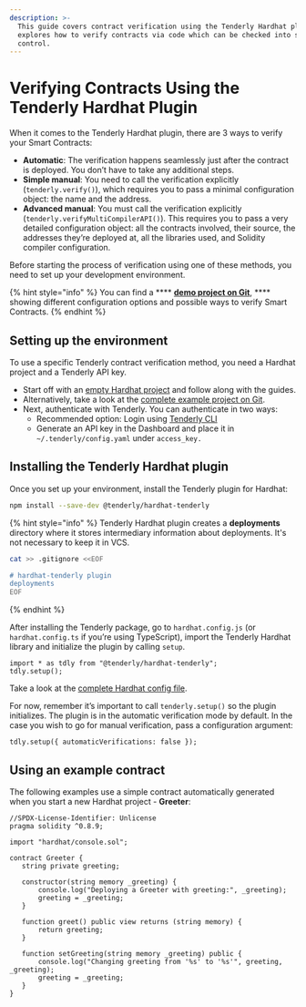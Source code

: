 ```yaml
---
description: >-
  This guide covers contract verification using the Tenderly Hardhat plugin. It
  explores how to verify contracts via code which can be checked into source
  control.
---
```


# Verifying Contracts Using the Tenderly Hardhat Plugin

When it comes to the Tenderly Hardhat plugin, there are 3 ways to verify your Smart Contracts:

* **Automatic**: The verification happens seamlessly just after the contract is deployed. You don’t have to take any additional steps.
* **Simple manual**: You need to call the verification explicitly (`tenderly.verify()`), which requires you to pass a minimal configuration object: the name and the address.
* **Advanced manual**: You must call the verification explicitly (`tenderly.verifyMultiCompilerAPI()`). This requires you to pass a very detailed configuration object: all the contracts involved, their source, the addresses they’re deployed at, all the libraries used, and Solidity compiler configuration.

Before starting the process of verification using one of these methods, you need to set up your development environment.

{% hint style="info" %}
You can find a **** [**demo project on Git**](https://github.com/Tenderly/hardhat-tenderly/tree/master/examples/contract-verification), **** showing different configuration options and possible ways to verify Smart Contracts.
{% endhint %}

## Setting up the environment

To use a specific Tenderly contract verification method, you need a Hardhat project and a Tenderly API key.

* Start off with an [empty Hardhat project](https://hardhat.org/tutorial/creating-a-new-hardhat-project) and follow along with the guides.
* Alternatively, take a look at the [complete example project on Git](https://github.com/Tenderly/hardhat-tenderly/tree/master/examples/contract-verification).
* Next, authenticate with Tenderly. You can authenticate in two ways:
  * Recommended option: Login using [Tenderly CLI](https://github.com/Tenderly/tenderly-cli#login)
  * Generate an API key in the Dashboard and place it in `~/.tenderly/config.yaml` under `access_key.`

## Installing the Tenderly Hardhat plugin

Once you set up your environment, install the Tenderly plugin for Hardhat:

```bash
npm install --save-dev @tenderly/hardhat-tenderly
```

{% hint style="info" %}
Tenderly Hardhat plugin creates a **deployments** directory where it stores intermediary information about deployments. It's not necessary to keep it in VCS.

```bash
cat >> .gitignore <<EOF

# hardhat-tenderly plugin
deployments
EOF
```
{% endhint %}

After installing the Tenderly package, go to `hardhat.config.js` (or `hardhat.config.ts` if you’re using TypeScript), import the Tenderly Hardhat library and initialize the plugin by calling `setup`.

```tsx
import * as tdly from "@tenderly/hardhat-tenderly";
tdly.setup();
```

Take a look at the [complete Hardhat config file](https://gist.github.com/lucko515/fb36956d56fa56927ab97facae5db6fd).

For now, remember it’s important to call `tenderly.setup()` so the plugin initializes. The plugin is in the automatic verification mode by default. In the case you wish to go for manual verification, pass a configuration argument:

```tsx
tdly.setup({ automaticVerifications: false });
```

## Using an example contract

The following examples use a simple contract automatically generated when you start a new Hardhat project - **Greeter**:

```solidity
//SPDX-License-Identifier: Unlicense
pragma solidity ^0.8.9;

import "hardhat/console.sol";

contract Greeter {
   string private greeting;

   constructor(string memory _greeting) {
       console.log("Deploying a Greeter with greeting:", _greeting);
       greeting = _greeting;
   }

   function greet() public view returns (string memory) {
       return greeting;
   }

   function setGreeting(string memory _greeting) public {
       console.log("Changing greeting from '%s' to '%s'", greeting, _greeting);
       greeting = _greeting;
   }
}
```

